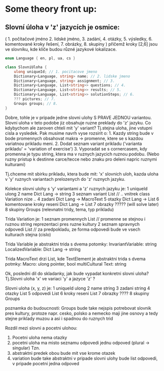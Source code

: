﻿# Some theory front up:

## Slovní úloha v 'z' jazycích je osmice:

( 
	1. počítačové jméno
	2. lidské jméno, 
	3. zadání, 
	4. otázky,
	5. výsledky,
	6. komentované kroky řešení, 
	7. obrázky, 
	8. skupiny
)
přičemž kroky [2,6] jsou ve slovníku, kde klíče budou různé jazykové lokalizace. 


```c#
enum Language { en, pl, ua, cs }

class SlovniUloha {
	ulong uniqueId; // 1. pocitacove jmeno
	Dictionary<Language, string> name; // 2. lidske jmeno
	Dictionary<Language, string> assignment; // 3.
	Dictionary<Language, List<string>> questions; // 4.
	Dictionary<Language, List<string>> results; // 5. 
	Dictionary<Language, List<string>> solutionSteps; // 6.
	??? pictures; // 7.
	Groups groups; // 8.
}
```


 Dobre, tohle je v pripade jedne slovni ulohy S PRAVE JEDNOU variantou.
 Slovni uloha v teto podobe jiz obsahuje ruzne preklady do 'z' jazyku.
 Co kdybychom ale zaroven chteli mit 'y' variant? Tj.stejna uloha, jine vstupni cisla a vysledek.
 Pak musime navrh vyse rozsirit o:
		1. Kazdy string bude v bode promennych obsahovat makra -> promenne, ktere se s kazdou
		   variatnou prikladu meni.
		2. Dodat seznam variant prikladu ('varianta prikladu' = 'variation of exercise')
		3. Vyporadat se s cornercasem, kdy promenna je typu string, ktera ma v ruznych jazycich ruznou podobu.
		   (Nebo ruzny pristup k destinne carce/tecce nebo znaku pro deleni napric ruznymi kulturami)

 Tj.chceme mit sbirku prikladu, ktera bude mit: 
 'x' slovnich uloh, kazda uloha v 'y' ruznych variantach prelozenych do 'z' ruznych jazyku.


 Kolekce slovni ulohy s 'y' variantami a 'z' ruznych jazyku je:
 1 uniqueId                 ulong
 2 name Dict Lang -> string
 3 seznam variant               List<Variation> // .. vnitrek class Variation nize ..
 4 zadani Dict Lang -> MacroText
 5 otazky Dict Lang -> List<MacroText>
 6 komentovane kroky reseni Dict Lang -> List<MacroText>
 7 obrazky                  ????? (will solve later)
 8 skupiny Groups
   (relevnatni tridy, tema, typ prikladu)

 Trida Variation je:
 1 seznam promennych                List<Variable>				// promenne se stejnou i ruznou string reprezentaci pres ruzne kultury
 2 seznam spravnych odpovedi List<string>               // za predpokladu, ze forma odpovedi bude ve vsech kulturach stejna (cislo)

 Trida Variable je abstraktni trida s dvema potomky:
 InvariantVariable: string
 LocalizedVariable: Dict Lang -> string

 Trida MacroText drzi List<TextElement>, kde TextElement je abstraktni trida s dvema potmky:
 Macro: ulong pointer, bool multiCultural
 Text: string


 Ok, posledni dil do skladanky, jak bude vypadat konkretni slovni uloha? 
 Tj.Slovni uloha 'x' ve variaci 'y' a jazyce 'z' ?


 Slovni uloha (x, y, z) je:
 1 uniqueId             ulong
 2 name                 string
 3 zadani                   string
 4 otazky List<string>
 5 odpovedi List<string>
 6 kroky reseni         List<string>
 7 obrazky              ????
 8 skupiny Groups

 poznamka do budoucnosti: Groups bude take nejspis potrebovat slovnik pres kultury, protoze napr. cesko, polsko a nemecko maji jine osnovy a tedy stejne priklady muzou a asi i spadnou do ruznych trid


 Rozdil mezi slovni a pocetni ulohou:
 1. Pocetni uloha nema otazky 
 2. pocetni uloha ma misto seznamu odpovedi jednu odpoved (plural -> singular)
 Tzn.
 1. abstraktni predek obou bude mit vse krome otazek
 2. variation bude take abstraktni v pripade slovni ulohy bude list odpovedi, v pripade pocetni jedna odpoved
